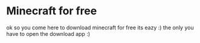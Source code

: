 # Minecraft for free
ok so you come here to download minecraft for free its eazy :)
the only you have to open the download app :)


